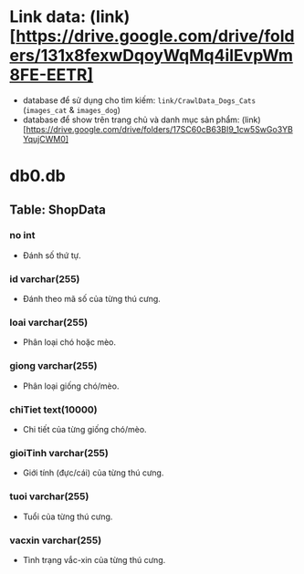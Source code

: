 # Link data: (link)[https://drive.google.com/drive/folders/131x8fexwDqoyWqMq4iIEvpWm8FE-EETR]
- database để sử dụng cho tìm kiếm: `link/CrawlData_Dogs_Cats` (`images_cat` & `images_dog`)
- database để show trên trang chủ và danh mục sản phẩm: (link)[https://drive.google.com/drive/folders/17SC60cB63BI9_1cw5SwGo3YBYqujCWM0]

# db0.db

## Table: ShopData

### no int

- Đánh số thứ tự.

### id varchar(255)

- Đánh theo mã số của từng thú cưng.

### loai varchar(255)

- Phân loại chó hoặc mèo.

### giong varchar(255)

- Phân loại giống chó/mèo.

### chiTiet text(10000)

- Chi tiết của từng giống chó/mèo.

### gioiTinh varchar(255)

- Giới tính (đực/cái) của từng thú cưng.

### tuoi varchar(255)

- Tuổi của từng thú cưng.

### vacxin varchar(255)

- Tình trạng vắc-xin của từng thú cưng.
